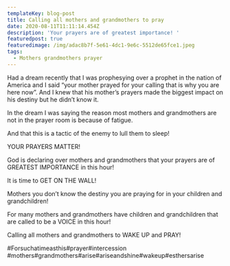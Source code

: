 ```yaml
---
templateKey: blog-post
title: Calling all mothers and grandmothers to pray
date: 2020-08-11T11:11:14.454Z
description: 'Your prayers are of greatest importance! '
featuredpost: true
featuredimage: /img/adac8b7f-5e61-4dc1-9e6c-5512de65fce1.jpeg
tags:
  - Mothers grandmothers prayer
---
```

Had a dream recently that I was prophesying over a prophet in the nation of America and I said “your mother prayed for your calling that is why you are here now”. And I knew that his mother’s prayers made the biggest impact on his destiny but he didn’t know it. 

In the dream I was saying the reason most mothers and grandmothers are not in the prayer room is because of fatigue. 

And that this is a tactic of the enemy to lull them to sleep!

YOUR PRAYERS MATTER! 

God is declaring over mothers and grandmothers that your prayers are of GREATEST IMPORTANCE in this hour!

It is time to GET ON THE WALL! 

Mothers you don’t know the destiny you are praying for in your children and grandchildren! 

For many mothers and grandmothers have children and grandchildren that are called to be a VOICE in this hour!

Calling all mothers and grandmothers to WAKE UP and PRAY!

\#Forsuchatimeasthis#prayer#intercession #mothers#grandmothers#arise#ariseandshine#wakeup#esthersarise
